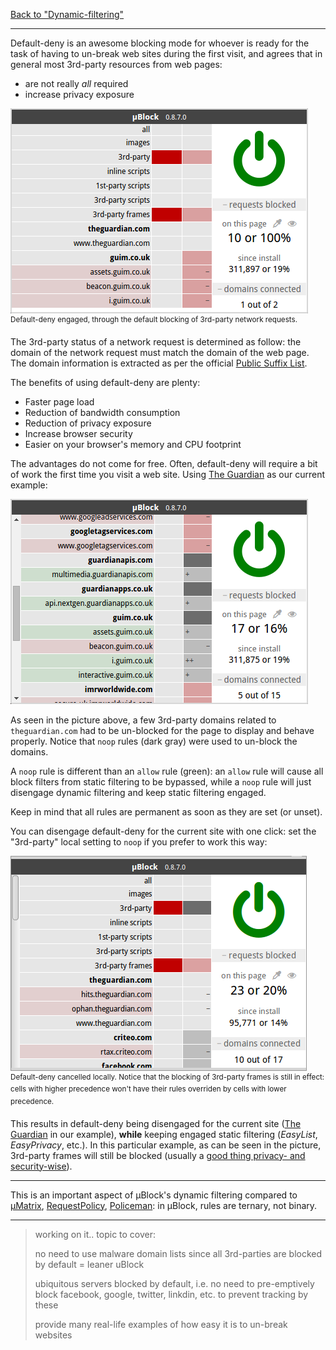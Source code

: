 [Back to "Dynamic-filtering"](https://github.com/gorhill/uBlock/wiki/Dynamic-filtering)

***

Default-deny is an awesome blocking mode for whoever is ready for the task of having to un-break web sites during the first visit, and agrees that in general most 3rd-party resources from web pages:

- are not really _all_ required
- increase privacy exposure

![Default-deny](https://raw.githubusercontent.com/gorhill/uBlock/master/doc/img/df-dd-01.png)<br>
<sup>Default-deny engaged, through the default blocking of 3rd-party network requests.</sup>

The 3rd-party status of a network request is determined as follow: the domain of the network request must match the domain of the web page. The domain information is extracted as per the official [Public Suffix List](https://publicsuffix.org/).

The benefits of using default-deny are plenty:

- Faster page load
- Reduction of bandwidth consumption
- Reduction of privacy exposure
- Increase browser security
- Easier on your browser's memory and CPU footprint

The advantages do not come for free. Often, default-deny will require a bit of work the first time you visit a web site. Using [The Guardian](http://www.theguardian.com/) as our current example:

![Default-deny](https://raw.githubusercontent.com/gorhill/uBlock/master/doc/img/df-dd-03.png)

As seen in the picture above, a few 3rd-party domains related to `theguardian.com` had to be un-blocked for the page to display and behave properly. Notice that `noop` rules (dark gray) were used to un-block the domains.

A `noop` rule is different than an `allow` rule (green): an `allow` rule will cause all block filters from static filtering to be bypassed, while a `noop` rule will just disengage dynamic filtering and keep static filtering engaged.

Keep in mind that all rules are permanent as soon as they are set (or unset).

You can disengage default-deny for the current site with one click: set the "3rd-party" local setting to `noop` if you prefer to work this way:

![Default-deny](https://raw.githubusercontent.com/gorhill/uBlock/master/doc/img/df-dd-02.png)<br>
<sup>Default-deny cancelled locally. Notice that the blocking of 3rd-party frames is still in effect: cells with higher precedence won't have their rules overriden by cells with lower precedence.</sup>

This results in default-deny being disengaged for the current site ([The Guardian](http://www.theguardian.com/) in our example), **while** keeping engaged static filtering (_EasyList_, _EasyPrivacy_, etc.). In this particular example, as can be seen in the picture, 3rd-party frames will still be blocked (usually a [good thing privacy- and security-wise](https://github.com/gorhill/uBlock/wiki/Dynamic-filtering:-Benefits-of-blocking-3rd-party-iframe-tags)).

***

This is an important aspect of  µBlock's dynamic filtering compared to [µMatrix](https://github.com/gorhill/uMatrix), [RequestPolicy](https://addons.mozilla.org/en-us/firefox/addon/requestpolicy/), [Policeman](https://addons.mozilla.org/en-us/firefox/addon/policeman/): in µBlock, rules are ternary, not binary.

***
> working on it.. topic to cover:
> 
> no need to use malware domain lists since all 3rd-parties are blocked by default = leaner uBlock
>
> ubiquitous servers blocked by default, i.e. no need to pre-emptively block facebook, google, twitter, linkdin, etc. to prevent tracking by these
>
> provide many real-life examples of how easy it is to un-break websites